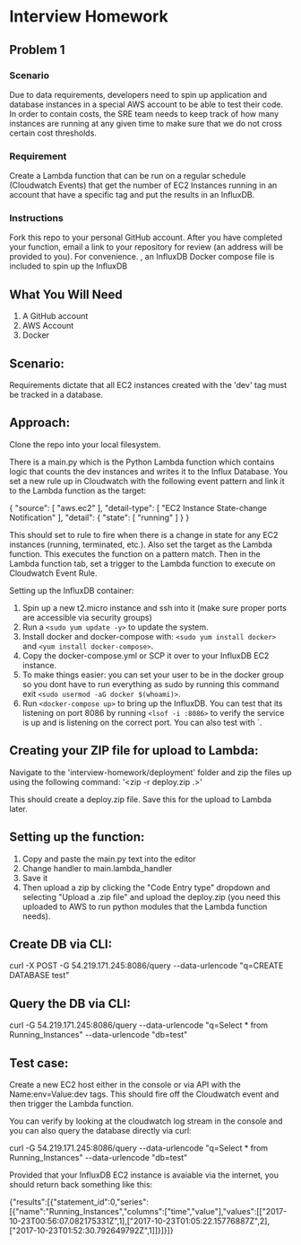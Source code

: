 # Interview Homework


## Problem 1

### Scenario
Due to data requirements, developers need to spin up application and database instances in a special AWS account to be able to test their code.  In order to contain costs, the SRE team needs to keep track of how many instances are running at any given time to make sure that we do not cross certain cost thresholds.

### Requirement
Create a Lambda function that can be run on a regular schedule (Cloudwatch Events) that get the number of EC2 Instances running in an account that have a specific tag and put the results in an InfluxDB.

### Instructions
Fork this repo to your personal GitHub account.  After you have completed your function, email a link to your repository for review (an address will be provided to you).  For convenience. , an InfluxDB Docker compose file is included to spin up the InfluxDB

## What You Will Need
1.  A GitHub account
2.  AWS Account
3.  Docker

## Scenario:
Requirements dictate that all EC2 instances created with the 'dev' tag must be tracked in a database.

## Approach:

Clone the repo into your local filesystem.

There is a main.py which is the Python Lambda function which contains logic that counts the dev instances and writes it to the Influx Database.
You set a new rule up in Cloudwatch with the following event pattern and link it to the Lambda function as the target:

{
"source": [
  "aws.ec2"
],
"detail-type": [
  "EC2 Instance State-change Notification"
],
"detail": {
  "state": [
    "running"
  ]
}
}

This should set to rule to fire when there is a change in state for any EC2 instances (running, terminated, etc.).
Also set the target as the Lambda function. This executes the function on a pattern match.
Then in the Lambda function tab, set a trigger to the Lambda function to execute on Cloudwatch Event Rule.

Setting up the InfluxDB container:

1. Spin up a new t2.micro instance and ssh into it (make sure proper ports are accessible via security groups)
2. Run a `<sudo yum update -y>` to update the system.
3. Install docker and docker-compose with: `<sudo yum install docker>` and `<yum install docker-compose>`.
4. Copy the docker-compose.yml or SCP it over to your InfluxDB EC2 instance.
5. To make things easier: you can set your user to be in the docker group so you dont have to run everything as sudo
by running this command exit `<sudo usermod -aG docker $(whoami)>`.
6. Run `<docker-compose up>` to bring up the InfluxDB. You can test that its listening on port 8086 by running `<lsof -i :8086>`
to verify the service is up and is listening on the correct port. You can also test with <docker inspect ContainerID>`.

## Creating your ZIP file for upload to Lambda:

Navigate to the 'interview-homework/deployment' folder and zip the files up using the following command:
    '<zip -r deploy.zip .>'

This should create a deploy.zip file. Save this for the upload to Lambda later.

## Setting up the function:

1. Copy and paste the main.py text into the editor
2. Change handler to main.lambda_handler
3. Save it
4. Then upload a zip by clicking the "Code Entry type" dropdown and selecting "Upload a .zip file" and upload the deploy.zip (you need this uploaded to AWS to run python modules that the Lambda function needs).

## Create DB via CLI:
curl -X POST -G 54.219.171.245:8086/query --data-urlencode "q=CREATE DATABASE test"

## Query the DB via CLI:

curl -G 54.219.171.245:8086/query --data-urlencode "q=Select * from Running_Instances" --data-urlencode "db=test"

## Test case:
Create a new EC2 host either in the console or via API with the Name:env=Value:dev tags.
This should fire off the Cloudwatch event and then trigger the Lambda function.

You can verify by looking at the cloudwatch log stream in the console and you can
also query the database directly via curl:

curl -G 54.219.171.245:8086/query --data-urlencode "q=Select * from Running_Instances" --data-urlencode "db=test"

Provided that your InfluxDB EC2 instance is avaiable via the internet, you should return back something like this:

{"results":[{"statement_id":0,"series":[{"name":"Running_Instances","columns":["time","value"],"values":[["2017-10-23T00:56:07.082175331Z",1],["2017-10-23T01:05:22.15776887Z",2],["2017-10-23T01:52:30.792649792Z",1]]}]}]}

